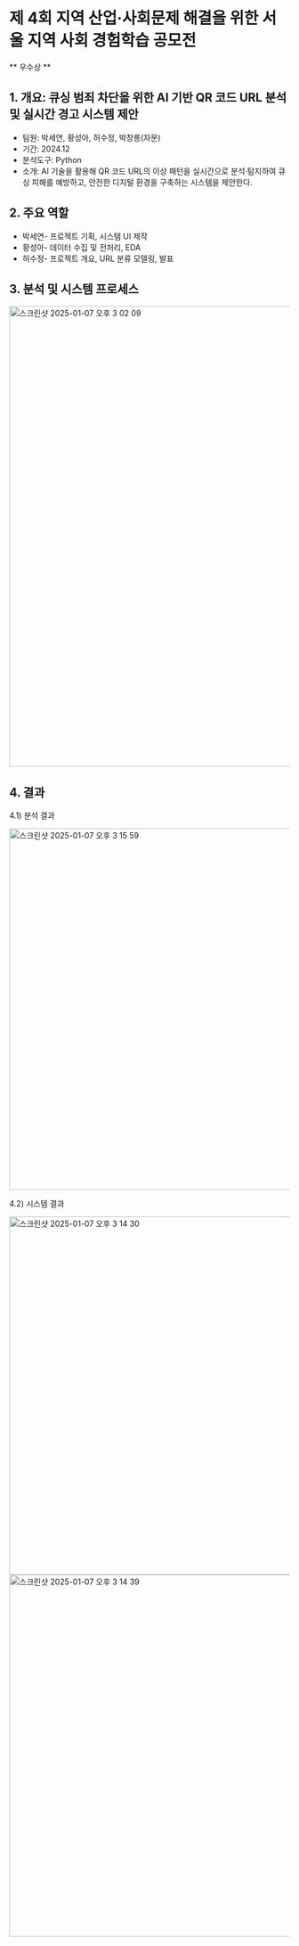 # 제 4회 지역 산업·사회문제 해결을 위한 서울 지역 사회 경험학습 공모전
** 우수상 **

## 1. 개요: 큐싱 범죄 차단을 위한 AI 기반 QR 코드 URL 분석 및 실시간 경고 시스템 제안
* 팀원: 박세연, 황성아, 허수정, 박창릉(자문)
* 기간: 2024.12
* 분석도구: Python
* 소개: AI 기술을 활용해 QR 코드 URL의 이상 패턴을 실시간으로 분석·탐지하여 큐싱 피해를 예방하고, 안전한 디지털 환경을 구축하는 시스템을 제안한다.

## 2. 주요 역할
* 박세연- 프로젝트 기획, 시스템 UI 제작
* 황성아- 데이터 수집 및 전처리, EDA
* 허수정- 프로젝트 개요, URL 분류 모델링, 발표

## 3. 분석 및 시스템 프로세스
<img width="827" alt="스크린샷 2025-01-07 오후 3 02 09" src="https://github.com/user-attachments/assets/ef28984d-88d9-4513-ab19-7b58c39d69bc" />

## 4. 결과
4.1) 분석 결과

<img width="649" alt="스크린샷 2025-01-07 오후 3 15 59" src="https://github.com/user-attachments/assets/a3640ab2-3cbb-44d4-8a3c-f6df574a7add" />

4.2) 시스템 결과

<img width="643" alt="스크린샷 2025-01-07 오후 3 14 30" src="https://github.com/user-attachments/assets/9f4f7896-6ab4-4d3c-8a25-d89168f69c08" />
<img width="650" alt="스크린샷 2025-01-07 오후 3 14 39" src="https://github.com/user-attachments/assets/a6ccc1ab-2e53-4a3a-9c8a-0110acd35e4c" />
